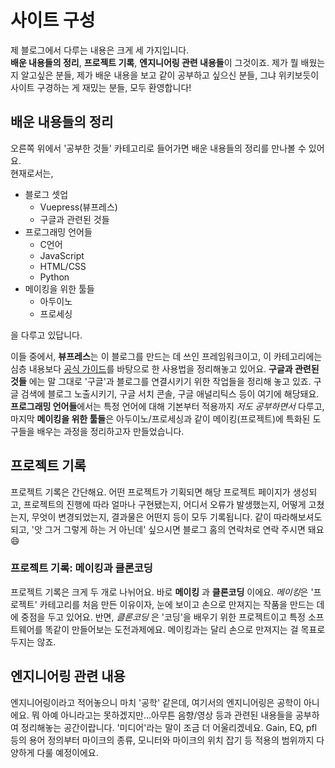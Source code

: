 # 사이트 구성

 제 블로그에서 다루는 내용은 크게 세 가지입니다.  
 **배운 내용들의 정리**, **프로젝트 기록**, **엔지니어링 관련 내용들**이 그것이죠. 제가 뭘 배웠는지 알고싶은 분들, 제가 배운 내용을 보고 같이 공부하고 싶으신 분들, 그냐 위키보듯이 사이트 구경하는 게 재밌는 분들, 모두 환영합니다!  

 ## 배운 내용들의 정리
 오른쪽 위에서 '공부한 것들' 카테고리로 들어가면 배운 내용들의 정리를 만나볼 수 있어요.  
 현재로서는,
 - 블로그 셋업
    - Vuepress(뷰프레스)
    - 구글과 관련된 것들
 - 프로그래밍 언어들
    - C언어
    - JavaScript
    - HTML/CSS
    - Python
 - 메이킹을 위한 툴들
    - 아두이노
    - 프로세싱

 을 다루고 있답니다.  
   
이들 중에서, **뷰프레스**는 이 블로그를 만드는 데 쓰인 프레임워크이고, 이 카테고리에는 심층 내용보다 [공식 가이드](https://vuepress.vuejs.org/guide/)를 바탕으로 한 사용법을 정리해놓고 있어요. **구글과 관련된 것들** 에는 말 그대로 '구글'과 블로그를 연결시키기 위한 작업들을 정리해 놓고 있죠. 구글 검색에 블로그 노출시키기, 구글 서치 콘솔, 구글 애널리틱스 등이 여기에 해당돼요. **프로그래밍 언어들**에서는 특정 언어에 대해 기본부터 적용까지 *저도 공부하면서*  다루고, 마지막 **메이킹을 위한 툴들**은 아두이노/프로세싱과 같이 메이킹(프로젝트)에 특화된 도구들을 배우는 과정을 정리하고자 만들었습니다.  

## 프로젝트 기록
프로젝트 기록은 간단해요. 어떤 프로젝트가 기획되면 해당 프로젝트 페이지가 생성되고, 프로젝트의 진행에 따라 얼마나 구현됐는지, 어디서 오류가 발생했는지, 어떻게 고쳤는지, 무엇이 변경되었는지, 결과물은 어떤지 등이 모두 기록됩니다. 같이 따라해보셔도 되고, '앗 그거 그렇게 하는 거 아닌데' 싶으시면 블로그 홈의 연락처로 연락 주시면 돼요 :smile:  

### 프로젝트 기록: 메이킹과 클론코딩
프로젝트 기록은 크게 두 개로 나뉘어요. 바로 **메이킹** 과 **클론코딩** 이에요. *메이킹*은 '프로젝트' 카테고리를 처음 만든 이유이자, 눈에 보이고 손으로 만져지는 작품을 만드는 데에 중점을 두고 있어요. 반면, *클론코딩* 은 '코딩'을 배우기 위한 프로젝트이고 특정 소프트웨어를 똑같이 만들어보는 도전과제에요. 메이킹과는 달리 손으로 만져지는 걸 목표로 두지는 않죠.

## 엔지니어링 관련 내용
엔지니어링이라고 적어놓으니 마치 '공학' 같은데, 여기서의 엔지니어링은 공학이 아니에요. 뭐 아예 아니라고는 못하겠지만...아무튼 음향/영상 등과 관련된 내용들을 공부하여 정리해놓는 공간이랍니다. '미디어'라는 말이 조금 더 어울리겠네요. Gain, EQ, pfl 등의 용어 정의부터 마이크의 종류, 모니터와 마이크의 위치 잡기 등 적용의 범위까지 다양하게 다룰 예정이에요.